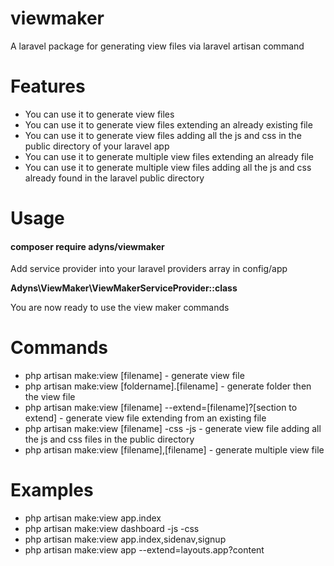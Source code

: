 # viewmaker
A laravel package for generating view files via laravel artisan command


<h1>Features</h1>
<ul>
  <li>You can use it to generate view files</li>
  <li>You can use it to generate view files extending an already existing file</li>
  <li>You can use it to generate view files adding all the js and css in the public directory of your laravel app</li>
  <li>You can use it to generate multiple view files extending an already file</li>
  <li>You can use it to generate multiple view files adding all the js and css already found in the laravel public directory</li>
</ul>

<h1>Usage</h1>

<h4>composer require adyns/viewmaker</h4>

<p>Add service provider into your laravel providers array in config/app</p>
<b>Adyns\ViewMaker\ViewMakerServiceProvider::class</b>
<p> You are now ready to use the view maker commands</p>

<h1>Commands</h1>

<ul>
  <li>php artisan make:view [filename] - generate view file</li>
  <li>php artisan make:view [foldername].[filename] - generate folder then the view file</li>
  <li>php artisan make:view [filename] --extend=[filename]?[section to extend] - generate view file extending from an existing file</li>
  <li>php artisan make:view [filename] -css -js - generate view file adding all the js and css files in the public directory</li>
  <li>php artisan make:view [filename],[filename] - generate multiple view file</li>
</ul>


<h1>Examples</h1>
<ul>
  <li>php artisan make:view app.index</li>
  <li>php artisan make:view dashboard -js -css</li>
  <li>php artisan make:view app.index,sidenav,signup</li>
  <li>php artisan make:view app --extend=layouts.app?content</li>
</ul>


